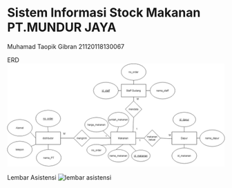 # Sistem Informasi Stock Makanan PT.MUNDUR JAYA

Muhamad Taopik Gibran
21120118130067

ERD
![ERD](./ERD_SBD.png)

Lembar Asistensi
![lembar asistensi](./lembar-asistensi.jng)
